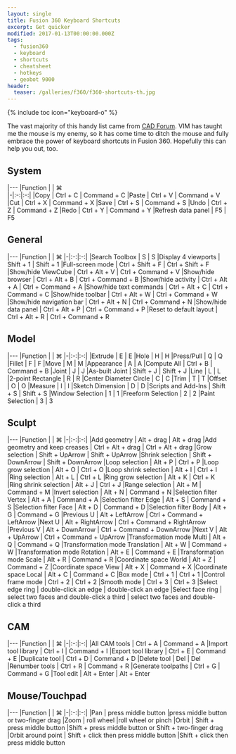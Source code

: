 ```yaml
---
layout: single
title: Fusion 360 Keyboard Shortcuts
excerpt: Get quicker
modified: 2017-01-13T00:00:00.000Z
tags:
  - fusion360
  - keyboard
  - shortcuts
  - cheatsheet
  - hotkeys
  - geobot 9000
header:
  teaser: /galleries/f360/f360-shortcuts-th.jpg
---
```


{% include toc icon="keyboard-o" %}

The vast majority of this handy list came from <a href="http://www.cadforum.cz/cadforum_en/keyboard-shortcuts-in-autodesk-fusion-360-tip10167">CAD Forum</a>. VIM has taught me the mouse is my enemy, so it has come time to ditch the mouse and fully embrace the power of keyboard shortcuts in Fusion 360. Hopefully this can help you out, too.

System
---

|---
|Function                        | <i class="fa fa-windows" aria-hidden="true"></i> | ⌘                
|-|:-:|:-:|
|Copy                            | Ctrl + C | Command + C
|Paste                           | Ctrl + V | Command + V
|Cut                             | Ctrl + X | Command + X
|Save                            | Ctrl + S | Command + S
|Undo                            | Ctrl + Z | Command + Z
|Redo                            | Ctrl + Y | Command + Y
|Refresh data panel              | F5 | F5

General
---

|---
|Function                        | <i class="fa fa-windows" aria-hidden="true"></i> | ⌘
|-|:-:|:-:|
|Search Toolbox                  | S | S
|Display 4 viewports             | Shift + 1 | Shift + 1
|Full-screen mode                | Ctrl + Shift + F | Ctrl + Shift + F
|Show/hide ViewCube              | Ctrl + Alt + V | Ctrl + Command + V
|Show/hide browser               | Ctrl + Alt + B | Ctrl + Command + B
|Show/hide activity              | Ctrl + Alt + A | Ctrl + Command + A
|Show/hide text commands         | Ctrl + Alt + C | Ctrl + Command + C
|Show/hide toolbar               | Ctrl + Alt + W | Ctrl + Command + W
|Show/hide navigation bar        | Ctrl + Alt + N | Ctrl + Command + N
|Show/hide data panel            | Ctrl + Alt + P | Ctrl + Command + P
|Reset to default layout         | Ctrl + Alt + R | Ctrl + Command + R

Model
---

|---
|Function                        | <i class="fa fa-windows" aria-hidden="true"></i> | ⌘
|-|:-:|:-:|
|Extrude                         | E | E
|Hole                            | H | H
|Press/Pull                      | Q | Q
|Fillet                          | F | F
|Move                            | M | M
|Appearance                      | A | A
|Compute All                     | Ctrl + B | Command + B
|Joint                           | J | J
|As-built Joint                  | Shift + J | Shift + J
|Line                            | L | L
|2-point Rectangle               | R | R
|Center Diameter Circle          | C | C
|Trim                            | T | T
|Offset                          | O | O
|Measure                         | I | I
|Sketch Dimension                | D | D
|Scripts and Add-Ins             | Shift + S | Shift + S
|Window Selection                | 1 | 1
|Freeform Selection              | 2 | 2
|Paint Selection                 | 3 | 3

Sculpt
---

|---
|Function                        | <i class="fa fa-windows" aria-hidden="true"></i> | ⌘
|-|:-:|:-:|
|Add geometry                    | Alt + drag | Alt + drag
|Add geometry and keep creases   | Ctrl + Alt + drag | Ctrl + Alt + drag
|Grow selection                  | Shift + UpArrow | Shift + UpArrow
|Shrink selection                | Shift + DownArrow | Shift + DownArrow
|Loop selection                  | Alt + P | Ctrl + P
|Loop grow selection             | Alt + O | Ctrl + O
|Loop shrink selection           | Alt + I | Ctrl + I
|Ring selection                  | Alt + L | Ctrl + L
|Ring grow selection             | Alt + K | Ctrl + K
|Ring shrink selection           | Alt + J | Ctrl + J
|Range selection                 | Alt + M | Command + M
|Invert selection                | Alt + N | Command + N
|Selection filter Vertex         | Alt + A | Command + A
|Selection filter Edge           | Alt + S | Command + S
|Selection filter Face           | Alt + D | Command + D
|Selection filter Body           | Alt + G | Command + G
|Previous U                      | Alt + LeftArrow | Ctrl + Command + LeftArrow
|Next U                          | Alt + RightArrow | Ctrl + Command + RightArrow
|Previous V                      | Alt + DownArrow | Ctrl + Command + DownArrow
|Next V                          | Alt + UpArrow | Ctrl + Command + UpArrow
|Transformation mode Multi       | Alt + Q | Command + Q
|Transformation mode Translation | Alt + W | Command + W
|Transformation mode Rotation    | Alt + E | Command + E
|Transformation mode Scale       | Alt + R | Command + R
|Coordinate space World          | Alt + Z | Command + Z
|Coordinate space View           | Alt + X | Command + X
|Coordinate space Local          | Alt + C | Command + C
|Box mode                        | Ctrl + 1 | Ctrl + 1
|Control frame mode              | Ctrl + 2 | Ctrl + 2
|Smooth mode                     | Ctrl + 3 | Ctrl + 3
|Select edge ring                | double-click an edge | double-click an edge
|Select face ring                | select two faces and double-click a third | select two faces and double-click a third

CAM
---

|---
|Function                        | <i class="fa fa-windows" aria-hidden="true"></i> | ⌘
|-|:-:|:-:|
|All CAM tools                   | Ctrl + A | Command + A
|Import tool library             | Ctrl + I | Command + I
|Export tool library             | Ctrl + E | Command + E
|Duplicate tool                  | Ctrl + D | Command + D
|Delete tool                     | Del | Del
|Renumber tools                  | Ctrl + R | Command + R
|Generate toolpaths              | Ctrl + G | Command + G
|Tool edit                       | Alt + Enter | Alt + Enter

Mouse/Touchpad
---

|---
|Function                        | <i class="fa fa-windows" aria-hidden="true"></i> | ⌘
|-|:-:|:-:|
|Pan                             |  press middle button |press middle button or two-finger drag
|Zoom                            | roll wheel |roll wheel or pinch
|Orbit                           | Shift + press middle button |Shift + press middle button or Shift + two-finger drag
|Orbit around point              | Shift + click then press middle button |Shift + click then press middle button
